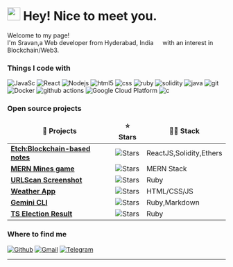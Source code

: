 <h1><img src="https://emojis.slackmojis.com/emojis/images/1531849430/4246/blob-sunglasses.gif?1531849430" width="30"/> Hey! Nice to meet you.</h1>


<p>Welcome to my page! </br> I'm Sravan,a Web developer from Hyderabad, India <img src="https://cdn-icons-png.flaticon.com/512/9906/9906480.png" width="13"/>  with an interest in Blockchain/Web3.</b> </p>
<h3>Things I code with</h3>
<p>
    <img alt="JavaSc" src="https://img.shields.io/badge/-JavaScript-13aa52?style=flat-square&logo=javascript&logoColor=white" />
  <img alt="React" src="https://img.shields.io/badge/-React-45b8d8?style=flat-square&logo=react&logoColor=white" />
  <img alt="Nodejs" src="https://img.shields.io/badge/-Nodejs-43853d?style=flat-square&logo=Node.js&logoColor=white" />
  <img alt="html5" src="https://img.shields.io/badge/-HTML5-E34F26?style=flat-square&logo=html5&logoColor=white" />
  <img alt="css" src="https://img.shields.io/badge/-CSS-E34F26?style=flat-square&logo=css&logoColor=white" />
  <img alt="ruby" src="https://img.shields.io/badge/-Ruby-E34F26?style=flat-square&logo=Ruby&logoColor=white" />
      <img alt="solidity" src="https://img.shields.io/badge/-Solidity-3d85c6?style=flat-square&logo=solidity&logoColor=white" />
    <img alt="java" src="https://img.shields.io/badge/-Java-13aa52?style=flat-square&logo=java&logoColor=white" />
<img alt="git" src="https://img.shields.io/badge/-Git-F05032?style=flat-square&logo=git&logoColor=white" />
   <img alt="Docker" src="https://img.shields.io/badge/-Docker-46a2f1?style=flat-square&logo=docker&logoColor=white" />
  <img alt="github actions" src="https://img.shields.io/badge/-Github_Actions-2088FF?style=flat-square&logo=github-actions&logoColor=white" />
  <img alt="Google Cloud Platform" src="https://img.shields.io/badge/-Google_Cloud_Platform-1a73e8?style=flat-square&logo=google-cloud&logoColor=white" />
  <img alt="c" src="https://img.shields.io/badge/-C-E34F26?style=flat-square&logo=c&logoColor=white" />
</p>
<h3>Open source projects</h3>
<table>
  <thead align="center">
    <tr>
      <td><b>🎁 Projects</b></td>
      <td><b>⭐ Stars</b></td>
      <td><b>👨‍💻 Stack</td>
    </tr>
  </thead>
  <tbody>
     <tr>
      <td><a href="https://github.com/sra0ne/Etch"><b>Etch:Blockchain-based notes</b></a></td>
      <td><img alt="Stars" src="https://img.shields.io/github/stars/sra0ne/Etch?style=flat-square&labelColor=343b41"/></td>
      <td> ReactJS,Solidity,Ethers</td>
    </tr>
    <tr>
      <td><a href="https://github.com/sra0ne/mines-game"><b>MERN Mines game</b></a></td>
      <td><img alt="Stars" src="https://img.shields.io/github/stars/sra0ne/mines-game?style=flat-square&labelColor=343b41"/></td>
      <td> MERN Stack</td>
    </tr>
    <tr>
      <td><a href="https://github.com/sra0ne/urlscan-screenshot"><b>URLScan Screenshot</b></a></td>
      <td><img alt="Stars" src="https://img.shields.io/github/stars/sra0ne/urlscan-screenshot?style=flat-square&labelColor=343b41"/></td>
      <td>Ruby</td>
    </tr>
    <tr>
      <td><a href="https://github.com/sra0ne/weather-simple-js"><b>Weather App</b></a></td>
      <td><img alt="Stars" src="https://img.shields.io/github/stars/sra0ne/weather-simple-js?style=flat-square&labelColor=343b41"/></td>
      <td>HTML/CSS/JS</td>
    </tr>
    <tr>
      <td><a href="https://github.com/sra0ne/gemini-showcase"><b>Gemini CLI</b></a></td>
      <td><img alt="Stars" src="https://img.shields.io/github/stars/sra0ne/gemini-showcase?style=flat-square&labelColor=343b41"/></td>
      <td>Ruby,Markdown</td>
    </tr>
    <tr>
      <td><a href="https://github.com/sra0ne/tselectionfetch"><b>TS Election Result</b></a></td>
      <td><img alt="Stars" src="https://img.shields.io/github/stars/sra0ne/tselectionfetch?style=flat-square&labelColor=343b41"/></td>
      <td>Ruby</td>
    </tr>
  </tbody>
</table>


<h3>Where to find me</h3>
<p><a href="https://sra0ne.xyz" target="_blank"><img alt="Github" src="https://img.shields.io/badge/Website-%2312100E.svg?&style=for-the-badge&logo=googlechrome&logoColor=white" /></a> <a href="mailto:sravankumarreddy090@gmail.com" target="_blank"><img alt="Gmail" src="https://img.shields.io/badge/Email-%231DA1F2.svg?&style=for-the-badge&logo=gmail&logoColor=white" /></a>  <a href="https://telegram.me/sra0ne" target="_blank"><img alt="Telegram" src="https://img.shields.io/badge/TG-%2312100E.svg?&style=for-the-badge&logo=telegram&logoColor=white" /></a>
</p>

------------
